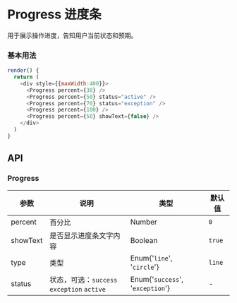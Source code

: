 Progress 进度条
===

用于展示操作进度，告知用户当前状态和预期。

### 基本用法

<!--DemoStart--> 
```js
render() {
  return (
    <div style={{maxWidth:400}}>
      <Progress percent={30} />
      <Progress percent={50} status="active" />
      <Progress percent={70} status="exception" />
      <Progress percent={100} />
      <Progress percent={50} showText={false} />
    </div>
  )
}
```
<!--End-->

## API

### Progress

| 参数 | 说明 | 类型 | 默认值 |
|------ |-------- |---------- |-------- |
| percent | 百分比 | Number | `0` |
| showText | 是否显示进度条文字内容 | Boolean | `true` |
| type | 类型 | Enum{'`line`', '`circle`'} | `line` |
| status | 状态，可选：`success` `exception` `active` | Enum{'`success`', '`exception`'} | - |